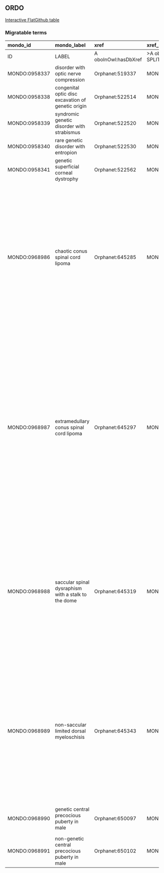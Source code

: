 ## ORDO
[Interactive FlatGithub table](https://flatgithub.com/monarch-initiative/mondo-ingest?filename=src/ontology/slurp/ordo.tsv)

### Migratable terms
| mondo_id      | mondo_label                                         | xref                 | xref_source                | original_label                                      | definition                                                                                                                                                                                                                                                                                                                                                       | parents                                   |
|:--------------|:----------------------------------------------------|:---------------------|:---------------------------|:----------------------------------------------------|:-----------------------------------------------------------------------------------------------------------------------------------------------------------------------------------------------------------------------------------------------------------------------------------------------------------------------------------------------------------------|:------------------------------------------|
| ID            | LABEL                                               | A oboInOwl:hasDbXref | >A oboInOwl:source SPLIT=| |                                                     | A IAO:0000115                                                                                                                                                                                                                                                                                                                                                    | SC %                                      |
| MONDO:0958337 | disorder with optic nerve compression               | Orphanet:519337      | MONDO:equivalentTo         | Disorder with optic nerve compression               |                                                                                                                                                                                                                                                                                                                                                                  | MONDO:8000033                             |
| MONDO:0958338 | congenital optic disc excavation of genetic origin  | Orphanet:522514      | MONDO:equivalentTo         | Congenital optic disc excavation of genetic origin  |                                                                                                                                                                                                                                                                                                                                                                  | MONDO:8000033|MONDO:0026186               |
| MONDO:0958339 | syndromic genetic disorder with strabismus          | Orphanet:522520      | MONDO:equivalentTo         | Syndromic genetic disorder with strabismus          |                                                                                                                                                                                                                                                                                                                                                                  | MONDO:8000033                             |
| MONDO:0958340 | rare genetic disorder with entropion                | Orphanet:522530      | MONDO:equivalentTo         | Rare genetic disorder with entropion                |                                                                                                                                                                                                                                                                                                                                                                  | MONDO:8000033                             |
| MONDO:0958341 | genetic superficial corneal dystrophy               | Orphanet:522562      | MONDO:equivalentTo         | Genetic superficial corneal dystrophy               |                                                                                                                                                                                                                                                                                                                                                                  | MONDO:8000033                             |
| MONDO:0968986 | chaotic conus spinal cord lipoma                    | Orphanet:645285      | MONDO:equivalentTo         | Chaotic conus spinal cord lipoma                    | A rare dysraphic spinal cord lipoma characterized by the lipomatous mass extending ventrally to the dorsal root entry zone, indicating a more severe malformation of the spinal cord. The diagnosis can be suggested on imaging but usually confirmed during surgery.                                                                                            | MONDO:0958350|MONDO:8000034|MONDO:8000030 |
| MONDO:0968987 | extramedullary conus spinal cord lipoma             | Orphanet:645297      | MONDO:equivalentTo         | Extramedullary conus spinal cord lipoma             | A rare closed lipomatous, dysraphic malformation of the lower spinal cord characterized by extramedullary lipomatous mass attached to the conus region. The conus is dysplastic and poorly delineated. Various morphological subtypes are recognized. Possible symptoms include bowel and bladder dysfunction and neuro-orthopedic deformity of the lower limbs. | MONDO:0958350|MONDO:8000034|MONDO:8000030 |
| MONDO:0968988 | saccular spinal dysraphism with a stalk to the dome | Orphanet:645319      | MONDO:equivalentTo         | Saccular spinal dysraphism with a stalk to the dome | A rare spinal dysraphism characterized by a meningocele, containing a stalk, that is attached to the inner surface of the meningocele. The stalk can be posteriorly fibroneural (saccular limited dorsal myeloschisis) or the spinal cord itself (myelic limited dorsal malformation).                                                                           | MONDO:0958345|MONDO:8000033|MONDO:0017069 |
| MONDO:0968989 | non-saccular limited dorsal myeloschisis            | Orphanet:645343      | MONDO:equivalentTo         | Non-saccular limited dorsal myeloschisis            | A rare form of limited dorsal myeloschisis (LDM), characterized by a non saccular cutaneous stigmata (midline skin abnormality classically dimple, pit or sometimes angioma), the stalk is attached to this cutaneous stigmata. Fibroneural stalk varies in thickness and complexity.                                                                            | MONDO:0958345|MONDO:8000030|MONDO:8000034 |
| MONDO:0968990 | genetic central precocious puberty in male          | Orphanet:650097      | MONDO:equivalentTo         | Genetic central precocious puberty in male          |                                                                                                                                                                                                                                                                                                                                                                  | MONDO:8000031|MONDO:0958356               |
| MONDO:0968991 | non-genetic central precocious puberty in male      | Orphanet:650102      | MONDO:equivalentTo         | Non-genetic central precocious puberty in male      |                                                                                                                                                                                                                                                                                                                                                                  | MONDO:0958356|MONDO:8000031               |